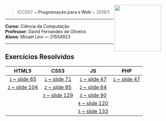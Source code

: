 <img src="https://www.colegioweb.com.br/wp-content/uploads/2017/12/Liberados-os-gabaritos-do-PSC-2018-da-UFAM.png" width="150" align="right">


> ICC007 ~ **Programação para a Web** ~ 2018/1

----------------------------------------

**Curso:** Ciência da Computação <br>
**Professor:** David Fernandes de Oliveira <br>
**Aluno:** Micael Levi ― 21554923 <br>

----------------------------------------

## Exercícios Resolvidos

| HTML5 | CSS3 | JS  | PHP |
|:-----:|:----:|:---:|:---:|
| [`1` ~ slide 65](./HTML/exercicio1)  | [`1` ~ slide 71](./CSS1/) | [`1` ~ slide 47](./JS1/) | [`1` ~ slide 47](./PHP1/) | 
| [`2` ~ slide 104](./HTML/exercicio2) | [`2` ~ slide 95](./CSS2/) | [`2` ~ slide 64](./JS2/) |
|                                      | [`3` ~ slide 129](./CSS3/)| [`3` ~ slide 90](./JS3/) |
|                                      |                           | [`4` ~ slide 120](./JS4/) |
|                                      |                           | [`5` ~ slide 133](./JS5/) |
